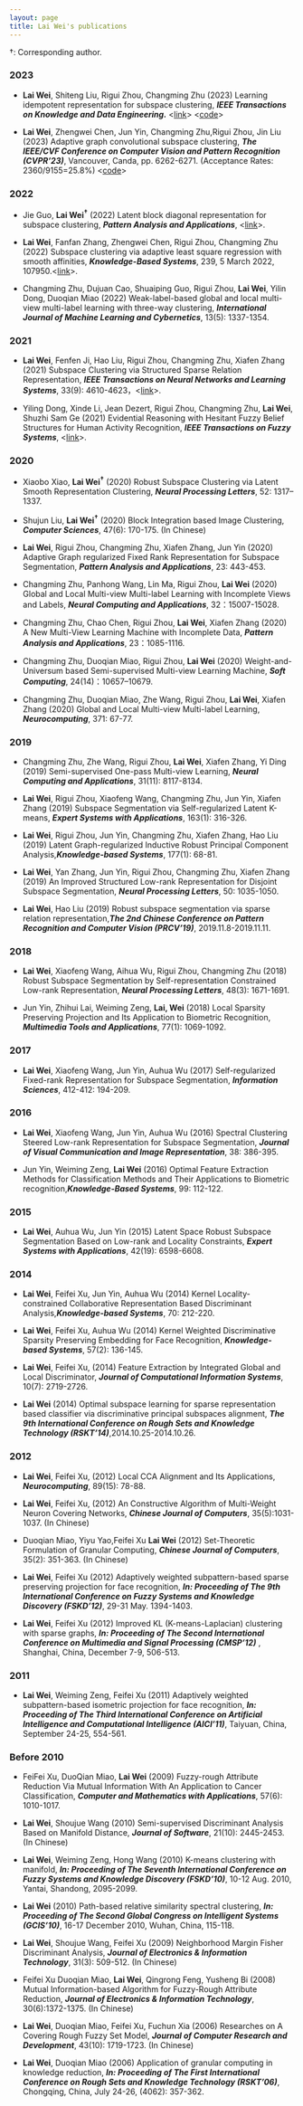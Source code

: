```yaml
---
layout: page
title: Lai Wei's publications
---
```



&dagger;: Corresponding author.

### 2023
<ul> <li> <b>Lai Wei</b>, Shiteng Liu, Rigui Zhou, Changming Zhu (2023) Learning idempotent representation for subspace clustering, <i><b>IEEE Transactions on Knowledge and Data Engineering.</b></i> <<a href="https://doi.org/10.1109/TKDE.2023.3303343">link</a>> <<a href="https://github.com/weilyshmtu/Learning-idempotent-representation-for-subspace-segmentation">code</a>> </li></ul>

<ul> <li> <b>Lai Wei</b>, Zhengwei Chen, Jun Yin, Changming Zhu,Rigui Zhou, Jin Liu (2023) Adaptive graph convolutional subspace clustering, <i><b>The IEEE/CVF Conference on Computer Vision and Pattern Recognition (CVPR’23)</b></i>, Vancouver, Canda, pp. 6262-6271. (Acceptance Rates: 2360/9155=25.8%)  <<a href="https://github.com/weilyshmtu/AGCSC">code</a>></li></ul>

### 2022
<ul> <li> Jie Guo, <b>Lai Wei<sup>&dagger;</sup></b> (2022) Latent block diagonal representation for subspace clustering, <i><b>Pattern Analysis and Applications</b></i>, <<a href="https://doi.org/10.1007/s10044-022-01101-3">link</a>>.</li></ul>

<ul> <li> <b>Lai Wei</b>, Fanfan Zhang, Zhengwei Chen, Rigui Zhou, Changming Zhu (2022) Subspace clustering via adaptive least square regression with smooth affinities, <i><b>Knowledge-Based Systems</b></i>, 239, 5 March 2022, 107950.<<a href="https://doi.org/10.1016/j.knosys.2021.107950">link</a>>.</li></ul>

<ul> <li> Changming Zhu, Dujuan Cao, Shuaiping Guo, Rigui Zhou, <b>Lai Wei</b>, Yilin Dong, Duoqian Miao (2022) Weak-label-based global and local multi-view multi-label learning with three-way clustering, <i><b>International Journal of Machine Learning and Cybernetics</b></i>, 13(5): 1337-1354.</li></ul>

### 2021
<ul> <li> <b>Lai Wei</b>, Fenfen Ji, Hao Liu, Rigui Zhou, Changming Zhu, Xiafen Zhang (2021) Subspace Clustering via Structured Sparse Relation Representation, <i><b>IEEE Transactions on Neural Networks and Learning Systems</b></i>, 33(9): 4610-4623，<<a href="https://doi.org/10.1109/TNNLS.2021.3059511">link</a>>.</li></ul>

<ul> <li> Yiling Dong, Xinde Li, Jean Dezert, Rigui Zhou, Changming Zhu, <b>Lai Wei</b>, Shuzhi Sam Ge (2021) Evidential Reasoning with Hesitant Fuzzy Belief Structures for Human Activity Recognition, <i><b>IEEE Transactions on Fuzzy Systems</b></i>, <<a href="https://doi.org/10.1109/10.1109/TFUZZ.2021.3079495">link</a>>.</li></ul>

### 2020
<ul> <li> Xiaobo Xiao, <b>Lai Wei<sup>&dagger;</sup></b> (2020) Robust Subspace Clustering via Latent Smooth Representation Clustering, <i><b>Neural Processing Letters</b></i>, 52: 1317–1337.</li></ul>

<ul> <li> Shujun Liu, <b>Lai Wei<sup>&dagger;</sup></b> (2020) Block Integration based Image Clustering, <i><b>Computer Sciences</b></i>, 47(6): 170-175. (In Chinese)</li></ul>

<ul> <li> <b>Lai Wei</b>, Rigui Zhou, Changming Zhu, Xiafen Zhang, Jun Yin (2020) Adaptive Graph regularized Fixed Rank Representation for Subspace Segmentation, <i><b>Pattern Analysis and Applications</b></i>, 23: 443-453.</li></ul>

<ul> <li> Changming Zhu, Panhong Wang, Lin Ma, Rigui Zhou, <b>Lai Wei</b> (2020) Global and Local Multi-view Multi-label Learning with Incomplete Views and Labels, <i><b>Neural Computing and Applications</b></i>, 32：15007-15028.</li></ul>

<ul> <li>Changming Zhu, Chao Chen, Rigui Zhou, <b>Lai Wei</b>, Xiafen Zhang (2020) A New Multi-View Learning Machine with Incomplete Data, <i><b>Pattern Analysis and Applications</b></i>, 23：1085-1116.</li></ul>


<ul> <li>Changming Zhu, Duoqian Miao, Rigui Zhou, <b>Lai Wei</b> (2020) Weight-and-Universum based Semi-supervised Multi-view Learning Machine, <i><b>Soft Computing</b></i>, 24(14)：10657–10679.</li></ul>

<ul> <li>Changming Zhu, Duoqian Miao, Zhe Wang, Rigui Zhou, <b>Lai Wei</b>, Xiafen Zhang (2020) Global and Local Multi-view Multi-label Learning, <i><b>Neurocomputing</b></i>, 371: 67-77.</li></ul>

### 2019
<ul> <li>Changming Zhu, Zhe Wang, Rigui Zhou, <b>Lai Wei</b>, Xiafen Zhang, Yi Ding (2019) Semi-supervised One-pass Multi-view Learning, <i><b>Neural Computing and Applications</b></i>, 31(11): 8117-8134.</li></ul>

<ul> <li> <b>Lai Wei</b>, Rigui Zhou, Xiaofeng Wang, Changming Zhu, Jun Yin, Xiafen Zhang (2019) Subspace Segmentation via Self-regularized Latent K-means, <i><b>Expert Systems with Applications</b></i>, 163(1): 316-326.</li></ul>

<ul> <li> <b>Lai Wei</b>, Rigui Zhou, Jun Yin, Changming Zhu, Xiafen Zhang, Hao Liu (2019) Latent Graph-regularized Inductive Robust Principal Component Analysis,<i><b>Knowledge-based Systems</b></i>,  177(1): 68-81.</li></ul>

<ul> <li> <b>Lai Wei</b>, Yan Zhang, Jun Yin, Rigui Zhou, Changming Zhu, Xiafen Zhang (2019) An Improved Structured Low-rank Representation for Disjoint Subspace Segmentation, <i><b>Neural Processing Letters</b></i>, 50: 1035-1050.</li></ul>

<ul> <li> <b>Lai Wei</b>, Hao Liu (2019) Robust subspace segmentation via sparse relation representation,<i><b>The 2nd Chinese Conference on Pattern Recognition and Computer Vision (PRCV’19)</b></i>, 2019.11.8-2019.11.11.</li></ul>

### 2018
<ul> <li> <b>Lai Wei</b>, Xiaofeng Wang, Aihua Wu, Rigui Zhou, Changming Zhu (2018) Robust Subspace Segmentation by Self-representation Constrained Low-rank Representation, <i><b>Neural Processing Letters</b></i>, 48(3): 1671-1691.</li></ul>

<ul> <li>Jun Yin, Zhihui Lai, Weiming Zeng, <b>Lai, Wei</b> (2018) Local Sparsity Preserving Projection and Its Application to Biometric Recognition, <i><b>Multimedia Tools and Applications</b></i>, 77(1): 1069-1092.</li></ul>

### 2017
<ul> <li> <b>Lai Wei</b>, Xiaofeng Wang, Jun Yin, Auhua Wu (2017) Self-regularized Fixed-rank Representation for Subspace Segmentation, <i><b>Information Sciences</b></i>, 412-412: 194-209.</li></ul>

### 2016
<ul> <li> <b>Lai Wei</b>, Xiaofeng Wang, Jun Yin, Auhua Wu (2016) Spectral Clustering Steered Low-rank Representation for Subspace Segmentation, <i><b>Journal of Visual Communication and Image Representation</b></i>, 38: 386-395.</li></ul>

<ul> <li>Jun Yin, Weiming Zeng, <b>Lai Wei</b> (2016) Optimal Feature Extraction Methods for Classification Methods and Their Applications to Biometric recognition,<i><b>Knowledge-Based Systems</b></i>, 99: 112-122.
</li></ul>

### 2015
<ul> <li> <b>Lai Wei</b>, Auhua Wu, Jun Yin (2015) Latent Space Robust Subspace Segmentation Based on Low-rank and Locality Constraints, <i><b>Expert Systems with Applications</b></i>, 42(19): 6598-6608.</li></ul>

### 2014
<ul> <li> <b>Lai Wei</b>, Feifei Xu, Jun Yin, Auhua Wu (2014) Kernel Locality-constrained Collaborative Representation Based Discriminant Analysis,<i><b>Knowledge-based Systems</b></i>, 70: 212-220.</li></ul>

<ul> <li> <b>Lai Wei</b>, Feifei Xu, Auhua Wu (2014) Kernel Weighted Discriminative Sparsity Preserving Embedding for Face Recognition, <i><b>Knowledge-based Systems</b></i>, 57(2): 136-145.</li></ul>

<ul> <li> <b>Lai Wei</b>, Feifei Xu, (2014) Feature Extraction by Integrated Global and Local Discriminator, <i><b>Journal of Computational Information Systems</b></i>, 10(7): 2719-2726.</li></ul>

<ul> <li> <b>Lai Wei</b> (2014) Optimal subspace learning for sparse representation based classifier via discriminative principal subspaces alignment, <i><b>The 9th International Conference on Rough Sets and Knowledge Technology (RSKT’14)</b></i>,2014.10.25-2014.10.26. </li></ul>

### 2012
<ul> <li> <b>Lai Wei</b>, Feifei Xu, (2012) Local CCA Alignment and Its Applications, <i><b>Neurocomputing</b></i>, 89(15): 78-88.</li></ul>

<ul> <li> <b>Lai Wei</b>, Feifei Xu, (2012) An Constructive Algorithm of Multi-Weight Neuron Covering Networks, <i><b>Chinese Journal of Computers</b></i>, 35(5):1031-1037. (In Chinese)</li></ul>

<ul> <li> Duoqian Miao, Yiyu Yao,Feifei Xu <b>Lai Wei</b> (2012) Set-Theoretic Formulation of Granular Computing, <i><b>Chinese Journal of Computers</b></i>, 35(2): 351-363. (In Chinese)</li></ul>

<ul> <li> <b>Lai Wei</b>, Feifei Xu (2012) Adaptively weighted subpattern-based sparse preserving projection for face recognition, <i><b>In: Proceeding of The 9th International Conference on Fuzzy Systems and Knowledge Discovery (FSKD’12)</b></i>, 29-31 May. 1394-1403.</li></ul>

<ul> <li> <b>Lai Wei</b>, Feifei Xu (2012) Improved KL (K-means-Laplacian) clustering with sparse graphs, <i><b>In: Proceeding of The Second International Conference on Multimedia and Signal Processing (CMSP’12)</b></i> , Shanghai, China, December 7-9, 506-513.</li></ul>

### 2011
<ul> <li> <b>Lai Wei</b>, Weiming Zeng, Feifei Xu (2011) Adaptively weighted subpattern-based isometric projection for face recognition, <i><b>In: Proceeding of The Third International Conference on Artificial Intelligence and Computational Intelligence (AICI’11)</b></i>, Taiyuan, China, September 24-25, 554-561.</li></ul>


### Before 2010
<ul> <li>FeiFei Xu, DuoQian Miao, <b>Lai Wei</b> (2009) Fuzzy-rough Attribute Reduction Via Mutual Information With An Application to Cancer Classification, <i><b>Computer and Mathematics with Applications</b></i>, 57(6): 1010-1017.
</li></ul>

<ul> <li> <b>Lai Wei</b>, Shoujue Wang (2010) Semi-supervised Discriminant Analysis Based on Manifold Distance, <i><b>Journal of Software</b></i>, 21(10): 2445-2453. (In Chinese)</li></ul>

<ul> <li> <b>Lai Wei</b>, Weiming Zeng, Hong Wang (2010) K-means clustering with manifold, <i><b>In: Proceeding of The Seventh International Conference on Fuzzy Systems and Knowledge Discovery (FSKD’10)</b></i>, 10-12 Aug. 2010, Yantai, Shandong, 2095-2099.</li></ul>

<ul> <li> <b>Lai Wei</b> (2010) Path-based relative similarity spectral clustering, <i><b>In: Proceeding of The Second Global Congress on Intelligent Systems (GCIS’10)</b></i>, 16-17 December 2010, Wuhan, China, 115-118.</li></ul>

<ul> <li> <b>Lai Wei</b>, Shoujue Wang, Feifei Xu (2009) Neighborhood Margin Fisher Discriminant Analysis, <i><b>Journal of Electronics & Information Technology</b></i>, 31(3): 509-512. (In Chinese)</li></ul>

<ul> <li> Feifei Xu Duoqian Miao, <b>Lai Wei</b>, Qingrong Feng, Yusheng Bi (2008) Mutual Information-based Algorithm for Fuzzy-Rough Attribute Reduction, <i><b>Journal of Electronics & Information Technology</b></i>, 30(6):1372-1375. (In Chinese)</li></ul>

<ul> <li> <b>Lai Wei</b>, Duoqian Miao, Feifei Xu, Fuchun Xia (2006) Researches on A Covering Rough Fuzzy Set Model, <i><b>Journal of Computer Research and Development</b></i>, 43(10): 1719-1723. (In Chinese)</li></ul>

<ul> <li> <b>Lai Wei</b>, Duoqian Miao (2006) Application of granular computing in knowledge reduction, <i><b>In: Proceeding of The First International Conference on Rough Sets and Knowledge Technology (RSKT’06)</b></i>, Chongqing, China, July 24-26, (4062): 357-362.</li></ul>


